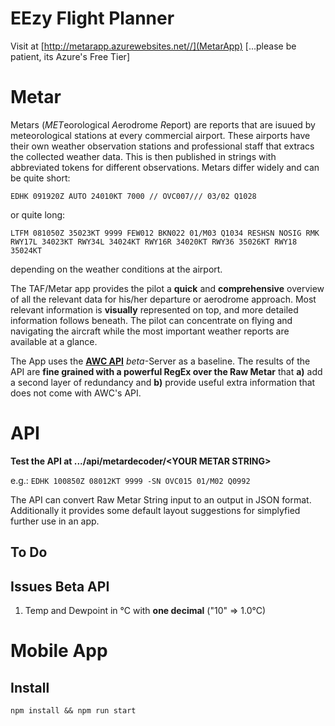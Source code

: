 # EEzy Flight Planner

Visit at [http://metarapp.azurewebsites.net//](MetarApp) [...please be patient, its Azure's Free Tier]

# Metar

Metars (*MET*eorological *A*erodrome *R*eport) are reports that are isuued by meteorological stations at every commercial airport. These airports have their own weather observation stations and professional staff that extracs the collected weather data. This is then published in strings with abbreviated tokens for different observations. Metars differ widely and can be quite short:

`EDHK 091920Z AUTO 24010KT 7000 // OVC007/// 03/02 Q1028`

or quite long:

`LTFM 081050Z 35023KT 9999 FEW012 BKN022 01/M03 Q1034 RESHSN NOSIG RMK RWY17L 34023KT RWY34L 34024KT RWY16R 34020KT RWY36 35026KT RWY18 35024KT`

depending on the weather conditions at the airport.

The TAF/Metar app provides the pilot a **quick** and **comprehensive** overview of all the relevant data for his/her departure or aerodrome approach. Most relevant information is **visually** represented on top, and more detailed information follows beneath. The pilot can concentrate on flying and navigating the aircraft while the most important weather reports are available at a glance.

The App uses the [**AWC API**](https://www.aviationweather.gov/dataserver) _beta_-Server as a baseline. The results of the API are **fine grained with a powerful RegEx over the Raw Metar** that **a)** add a second layer of redundancy and **b)** provide useful extra information that does not come with AWC's API.

# API

**Test the API at .../api/metardecoder/\<YOUR METAR STRING\>**

e.g.: `EDHK 100850Z 08012KT 9999 -SN OVC015 01/M02 Q0992 `

The API can convert Raw Metar String input to an output in JSON format. Additionally it provides some default layout suggestions for simplyfied further use in an app.

## To Do

## Issues Beta API

1. Temp and Dewpoint in °C with **one decimal** ("10" => 1.0°C)

# Mobile App

## Install

`npm install && npm run start`
